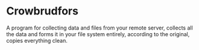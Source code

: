 # Crowbrudfors
A program for collecting data and files from your remote server, collects all the data and forms it in your file system entirely, according to the original, copies everything clean.
